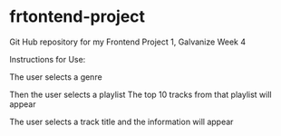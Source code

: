 # frtontend-project
Git Hub repository for my Frontend Project 1, Galvanize Week 4

Instructions for Use:

The user selects a genre

Then the user selects a playlist
    The top 10 tracks from that playlist will appear

The user selects a track title and the information will appear
